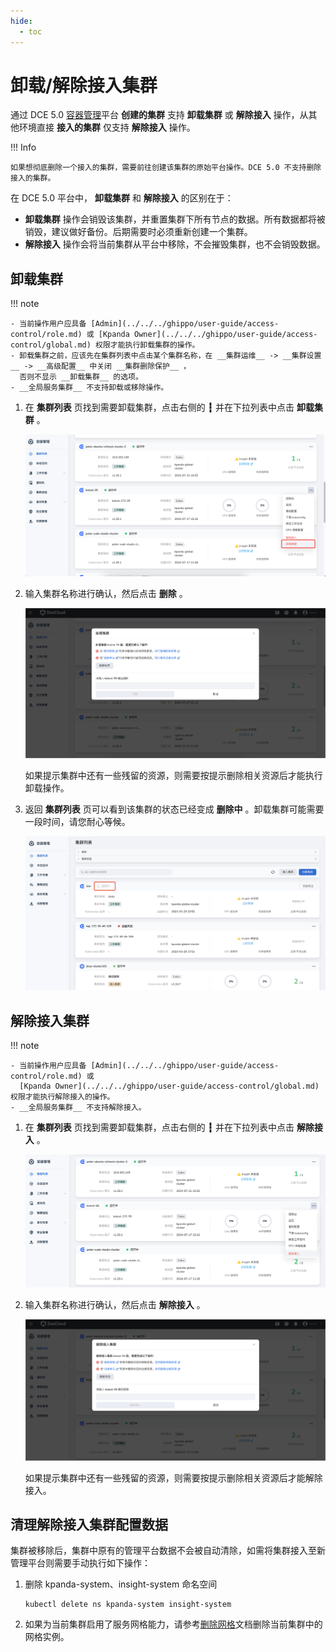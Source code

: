 ```yaml
---
hide:
  - toc
---
```


# 卸载/解除接入集群

通过 DCE 5.0 [容器管理](../../intro/index.md)平台 **创建的集群** 支持 __卸载集群__ 或 __解除接入__ 操作，从其他环境直接 **接入的集群** 仅支持 __解除接入__ 操作。

!!! Info

    如果想彻底删除一个接入的集群，需要前往创建该集群的原始平台操作。DCE 5.0 不支持删除接入的集群。

在 DCE 5.0 平台中， __卸载集群__ 和 __解除接入__ 的区别在于：

- __卸载集群__ 操作会销毁该集群，并重置集群下所有节点的数据。所有数据都将被销毁，建议做好备份。后期需要时必须重新创建一个集群。
- __解除接入__ 操作会将当前集群从平台中移除，不会摧毁集群，也不会销毁数据。

## 卸载集群

!!! note

    - 当前操作用户应具备 [Admin](../../../ghippo/user-guide/access-control/role.md) 或 [Kpanda Owner](../../../ghippo/user-guide/access-control/global.md) 权限才能执行卸载集群的操作。
    - 卸载集群之前，应该先在集群列表中点击某个集群名称，在 __集群运维__ -> __集群设置__ -> __高级配置__ 中关闭 __集群删除保护__ ，
      否则不显示 __卸载集群__ 的选项。
    - __全局服务集群__ 不支持卸载或移除操作。

1. 在 __集群列表__ 页找到需要卸载集群，点击右侧的 __┇__ 并在下拉列表中点击 __卸载集群__ 。

    ![点击删除按钮](../../images/delete001.png)

2. 输入集群名称进行确认，然后点击 __删除__ 。

    ![确认删除](../../images/delete002.png)

    如果提示集群中还有一些残留的资源，则需要按提示删除相关资源后才能执行卸载操作。

3. 返回 __集群列表__ 页可以看到该集群的状态已经变成 __删除中__ 。卸载集群可能需要一段时间，请您耐心等候。

    ![删除中状态](../../../images/delete004.png)

## 解除接入集群

!!! note

    - 当前操作用户应具备 [Admin](../../../ghippo/user-guide/access-control/role.md) 或
      [Kpanda Owner](../../../ghippo/user-guide/access-control/global.md) 权限才能执行解除接入的操作。
    - __全局服务集群__ 不支持解除接入。

1. 在 __集群列表__ 页找到需要卸载集群，点击右侧的 __┇__ 并在下拉列表中点击 __解除接入__ 。

    ![点击解除接入按钮](../../images/remove001.png)

2. 输入集群名称进行确认，然后点击 __解除接入__ 。

    ![确认删除](../../images/delete003.png)

    如果提示集群中还有一些残留的资源，则需要按提示删除相关资源后才能解除接入。

## 清理解除接入集群配置数据

集群被移除后，集群中原有的管理平台数据不会被自动清除，如需将集群接入至新管理平台则需要手动执行如下操作：

1. 删除 kpanda-system、insight-system 命名空间

    ```shell
    kubectl delete ns kpanda-system insight-system
    ```

2. 如果为当前集群启用了服务网格能力，请参考[删除网格](../../../mspider/user-guide/service-mesh/delete.md)文档删除当前集群中的网格实例。

